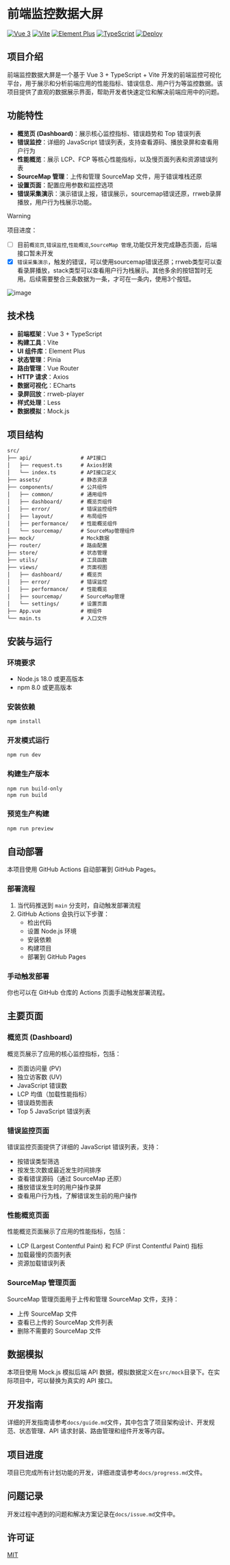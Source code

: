 # 前端监控数据大屏

[![Vue 3](https://img.shields.io/badge/Vue-3.5-42b883)](https://vuejs.org/)
[![Vite](https://img.shields.io/badge/Vite-6.2-646cff)](https://vitejs.dev/)
[![Element Plus](https://img.shields.io/badge/Element%20Plus-2.9-409eff)](https://element-plus.org/)
[![TypeScript](https://img.shields.io/badge/TypeScript-5.7-3178c6)](https://www.typescriptlang.org/)
[![Deploy](https://github.com/daotin/fe-monitor-web/actions/workflows/deploy.yml/badge.svg)](https://github.com/daotin/fe-monitor-web/actions/workflows/deploy.yml)

## 项目介绍

前端监控数据大屏是一个基于 Vue 3 + TypeScript + Vite 开发的前端监控可视化平台，用于展示和分析前端应用的性能指标、错误信息、用户行为等监控数据。该项目提供了直观的数据展示界面，帮助开发者快速定位和解决前端应用中的问题。

## 功能特性

- **概览页 (Dashboard)**：展示核心监控指标、错误趋势和 Top 错误列表
- **错误监控**：详细的 JavaScript 错误列表，支持查看源码、播放录屏和查看用户行为
- **性能概览**：展示 LCP、FCP 等核心性能指标，以及慢页面列表和资源错误列表
- **SourceMap 管理**：上传和管理 SourceMap 文件，用于错误堆栈还原
- **设置页面**：配置应用参数和监控选项
- **错误采集演示**：演示错误上报，错误展示，sourcemap错误还原，rrweb录屏播放，用户行为栈展示功能。

> [!WARNING]
> 项目进度：
> - [ ] 目前`概览页`,`错误监控`,`性能概览`,`SourceMap 管理`,功能仅开发完成静态页面，后端接口暂未开发
> - [x] `错误采集演示`，触发的错误，可以使用sourcemap错误还原；rrweb类型可以查看录屏播放，stack类型可以查看用户行为栈展示。其他多余的按钮暂时无用。后续需要整合三条数据为一条，才可在一条内，使用3个按钮。

![image](https://github.com/user-attachments/assets/3e7f950d-2409-4c4a-94e2-153a069c7246)


## 技术栈

- **前端框架**：Vue 3 + TypeScript
- **构建工具**：Vite
- **UI 组件库**：Element Plus
- **状态管理**：Pinia
- **路由管理**：Vue Router
- **HTTP 请求**：Axios
- **数据可视化**：ECharts
- **录屏回放**：rrweb-player
- **样式处理**：Less
- **数据模拟**：Mock.js

## 项目结构

```
src/
├── api/                # API接口
│   ├── request.ts      # Axios封装
│   └── index.ts        # API接口定义
├── assets/             # 静态资源
├── components/         # 公共组件
│   ├── common/         # 通用组件
│   ├── dashboard/      # 概览页组件
│   ├── error/          # 错误监控组件
│   ├── layout/         # 布局组件
│   ├── performance/    # 性能概览组件
│   └── sourcemap/      # SourceMap管理组件
├── mock/               # Mock数据
├── router/             # 路由配置
├── store/              # 状态管理
├── utils/              # 工具函数
├── views/              # 页面视图
│   ├── dashboard/      # 概览页
│   ├── error/          # 错误监控
│   ├── performance/    # 性能概览
│   ├── sourcemap/      # SourceMap管理
│   └── settings/       # 设置页面
├── App.vue             # 根组件
└── main.ts             # 入口文件
```

## 安装与运行

### 环境要求

- Node.js 18.0 或更高版本
- npm 8.0 或更高版本

### 安装依赖

```bash
npm install
```

### 开发模式运行

```bash
npm run dev
```

### 构建生产版本

```bash
npm run build-only
npm run build
```

### 预览生产构建

```bash
npm run preview
```

## 自动部署

本项目使用 GitHub Actions 自动部署到 GitHub Pages。

### 部署流程

1. 当代码推送到 `main` 分支时，自动触发部署流程
2. GitHub Actions 会执行以下步骤：
   - 检出代码
   - 设置 Node.js 环境
   - 安装依赖
   - 构建项目
   - 部署到 GitHub Pages

### 手动触发部署

你也可以在 GitHub 仓库的 Actions 页面手动触发部署流程。

## 主要页面

### 概览页 (Dashboard)

概览页展示了应用的核心监控指标，包括：

- 页面访问量 (PV)
- 独立访客数 (UV)
- JavaScript 错误数
- LCP 均值（加载性能指标）
- 错误趋势图表
- Top 5 JavaScript 错误列表

### 错误监控页面

错误监控页面提供了详细的 JavaScript 错误列表，支持：

- 按错误类型筛选
- 按发生次数或最近发生时间排序
- 查看错误源码（通过 SourceMap 还原）
- 播放错误发生时的用户操作录屏
- 查看用户行为栈，了解错误发生前的用户操作

### 性能概览页面

性能概览页面展示了应用的性能指标，包括：

- LCP (Largest Contentful Paint) 和 FCP (First Contentful Paint) 指标
- 加载最慢的页面列表
- 资源加载错误列表

### SourceMap 管理页面

SourceMap 管理页面用于上传和管理 SourceMap 文件，支持：

- 上传 SourceMap 文件
- 查看已上传的 SourceMap 文件列表
- 删除不需要的 SourceMap 文件

## 数据模拟

本项目使用 Mock.js 模拟后端 API 数据，模拟数据定义在`src/mock`目录下。在实际项目中，可以替换为真实的 API 接口。

## 开发指南

详细的开发指南请参考`docs/guide.md`文件，其中包含了项目架构设计、开发规范、状态管理、API 请求封装、路由管理和组件开发等内容。

## 项目进度

项目已完成所有计划功能的开发，详细进度请参考`docs/progress.md`文件。

## 问题记录

开发过程中遇到的问题和解决方案记录在`docs/issue.md`文件中。

## 许可证

[MIT](LICENSE)
